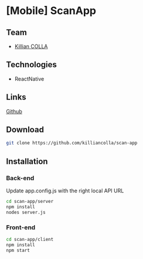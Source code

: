 # [Mobile] ScanApp
## Team

- [Killian COLLA](https://github.com/killiancolla)

## Technologies

- ReactNative

## Links

[Github](https://github.com/killiancolla/scan-app)

## Download

```sh
git clone https://github.com/killiancolla/scan-app
```

## Installation
### Back-end

Update app.config.js with the right local API URL 

```sh
cd scan-app/server
npm install
nodes server.js
```

### Front-end


```sh
cd scan-app/client
npm install
npm start
```
